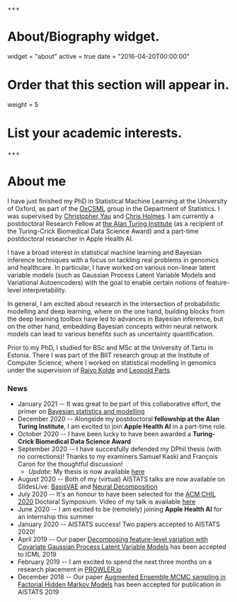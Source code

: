 +++
# About/Biography widget.
widget = "about"
active = true
date = "2016-04-20T00:00:00"

# Order that this section will appear in.
weight = 5

# List your academic interests.
 
+++

# About me

I have just finished my PhD in Statistical Machine Learning at the University of Oxford, as part of the [OxCSML](http://csml.stats.ox.ac.uk/) group in the Department of Statistics. I was supervised by [Christopher Yau](http://cwcyau.github.io/) and [Chris Holmes](http://www.stats.ox.ac.uk/~cholmes/). 
I am currently a postdoctoral Research Fellow at [the Alan Turing Institute](https://www.turing.ac.uk/) (as a recipient of the Turing-Crick Biomedical Data Science Award) and a part-time postdoctoral researcher in Apple Health AI. 

I have a broad interest in statistical machine learning and Bayesian inference techniques with a focus on tackling real problems in genomics and healthcare. In particular, I have worked on various non-linear latent variable models (such as Gaussian Process Latent Variable Models and Variational Autoencoders) with the goal to enable certain notions of feature-level interpretability. 

In general, I am excited about research in the intersection of probabilistic modelling and deep learning, where on the one hand, building blocks from the deep learning toolbox have led to advances in Bayesian inference, but on the other hand, embedding Bayesian concepts within neural network models can lead to various benefits such as uncertainty quantification. 

Prior to my PhD, I studied for BSc and MSc at the University of Tartu in Estonia. There I was part of the BIIT research group at the Institute of Computer Science, where I worked on statistical modelling in genomics under the supervision of [Raivo Kolde](https://scholar.google.com/citations?user=IYhbHFMAAAAJ&hl=en) and [Leopold Parts](http://www.sanger.ac.uk/people/directory/parts-leopold). 

### News

* January 2021 -- It was great to be part of this collaborative effort, the primer on [Bayesian statistics and modelling](https://www.nature.com/articles/s43586-020-00001-2)
* December 2020 -- Alongside my postdoctoral **fellowship at the Alan Turing Institute**, I am excited to join **Apple Health AI** in a part-time role. 
* October 2020 -- I have been lucky to have been awarded a **Turing-Crick Biomedical Data Science Award**
* September 2020 -- I have succesfully defended my DPhil thesis (with no corrections)! Thanks to my examiners Samuel Kaski and François Caron for the thoughtful discussion! 
  * *Update:* My thesis is now available [here](https://ora.ox.ac.uk/objects/uuid:36cdd6fa-fec1-44ca-9f0f-876bee7783d6)
* August 2020 -- Both of my (virtual) AISTATS talks are now available on SlidesLive: [BasisVAE](https://slideslive.com/38930217/basisvae-translationinvariant-featurelevel-clustering-with-variational-autoencoders) and [Neural Decomposition](https://slideslive.com/38930216/neural-decomposition-functional-anova-with-variational-autoencoders)
* July 2020 -- It's an honour to have been selected for the [ACM CHIL 2020](https://www.chilconference.org/) Doctoral Symposium. Video of my talk is available [here](https://www.chilconference.org/ds_r.html)
* June 2020 -- I am excited to be (remotely) joining **Apple Health AI** for an internship this summer
* January 2020 -- AISTATS success! Two papers accepted to AISTATS 2020!
* April 2019 -- Our paper [Decomposing feature-level variation with Covariate Gaussian Process Latent Variable Models](http://proceedings.mlr.press/v97/martens19a.html) has been accepted to ICML 2019
* February 2019 -- I am excited to spend the next three months on a research placement in [PROWLER.io](https://www.prowler.io/)
* December 2018 -- Our paper [Augmented Ensemble MCMC sampling in Factorial Hidden Markov Models](http://proceedings.mlr.press/v89/martens19a.html) has been accepted for publication in AISTATS 2019

